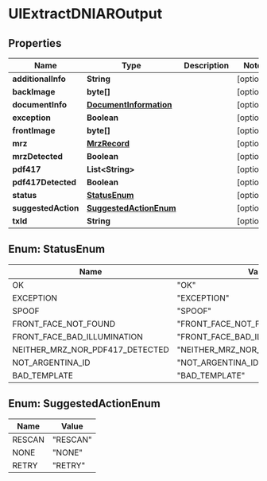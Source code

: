 
# UIExtractDNIAROutput

## Properties
Name | Type | Description | Notes
------------ | ------------- | ------------- | -------------
**additionalInfo** | **String** |  |  [optional]
**backImage** | **byte[]** |  |  [optional]
**documentInfo** | [**DocumentInformation**](DocumentInformation.md) |  |  [optional]
**exception** | **Boolean** |  |  [optional]
**frontImage** | **byte[]** |  |  [optional]
**mrz** | [**MrzRecord**](MrzRecord.md) |  |  [optional]
**mrzDetected** | **Boolean** |  |  [optional]
**pdf417** | **List&lt;String&gt;** |  |  [optional]
**pdf417Detected** | **Boolean** |  |  [optional]
**status** | [**StatusEnum**](#StatusEnum) |  |  [optional]
**suggestedAction** | [**SuggestedActionEnum**](#SuggestedActionEnum) |  |  [optional]
**txId** | **String** |  |  [optional]


<a name="StatusEnum"></a>
## Enum: StatusEnum
Name | Value
---- | -----
OK | &quot;OK&quot;
EXCEPTION | &quot;EXCEPTION&quot;
SPOOF | &quot;SPOOF&quot;
FRONT_FACE_NOT_FOUND | &quot;FRONT_FACE_NOT_FOUND&quot;
FRONT_FACE_BAD_ILLUMINATION | &quot;FRONT_FACE_BAD_ILLUMINATION&quot;
NEITHER_MRZ_NOR_PDF417_DETECTED | &quot;NEITHER_MRZ_NOR_PDF417_DETECTED&quot;
NOT_ARGENTINA_ID | &quot;NOT_ARGENTINA_ID&quot;
BAD_TEMPLATE | &quot;BAD_TEMPLATE&quot;


<a name="SuggestedActionEnum"></a>
## Enum: SuggestedActionEnum
Name | Value
---- | -----
RESCAN | &quot;RESCAN&quot;
NONE | &quot;NONE&quot;
RETRY | &quot;RETRY&quot;



